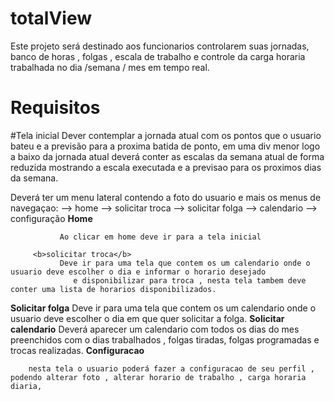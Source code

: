 # totalView
 Este projeto será destinado aos funcionarios controlarem suas jornadas, banco de horas , folgas , escala de trabalho e 
 controle da carga horaria trabalhada no dia /semana / mes  em tempo real.
 
 # Requisitos
 
 #Tela inicial
Dever contemplar a jornada atual com os pontos que o usuario bateu e a previsão para a 
proxima batida de ponto, em uma div menor logo a baixo da jornada atual deverá conter as escalas da semana atual de forma reduzida
mostrando a escala executada e a previsao para os proximos dias da semana.

Deverá ter um menu lateral contendo a foto do usuario e mais os menus de navegaçao:
                       --> home
                        --> solicitar troca
                        --> solicitar folga
                        --> calendario 
                        --> configuração
       <b>Home</b>
           
               Ao clicar em home deve ir para a tela inicial 
               
         <b>solicitar troca</b>
               Deve ir para uma tela que contem os um calendario onde o usuario deve escolher o dia e informar o horario desejado
                  e disponibilizar para troca , nesta tela tambem deve conter uma lista de horarios disponibilizados.
  <b>Solicitar folga</b>
         Deve ir para uma tela que contem os um calendario onde o usuario deve escolher o dia em que quer solicitar a folga.
  <b>Solicitar calendario</b>
         Deverá aparecer um calendario com todos os dias do mes preenchidos com o dias trabalhados , folgas tiradas, folgas programadas
         e trocas realizadas.
  <b>Configuracao</b>
  
        nesta tela o usuario poderá fazer a configuracao de seu perfil , podendo alterar foto , alterar horario de trabalho , carga horaria diaria,
        
  
  


                
